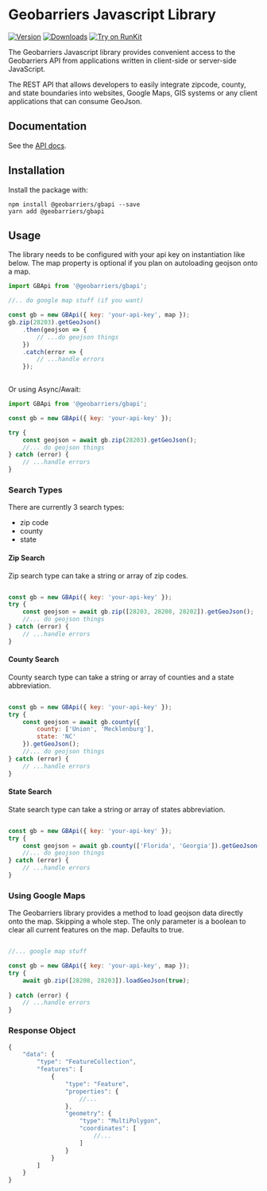 # Geobarriers Javascript Library

[![Version](https://img.shields.io/npm/v/@geobarriers/gbapi.svg?colorB=6AC8F8)](https://www.npmjs.com/package/@geobarriers/gbapi)
[![Downloads](https://img.shields.io/npm/dt/@geobarriers/gbapi.svg?colorB=6AC8F8)](https://www.npmjs.com/package/@geobarriers/gbapi)
[![Try on RunKit](https://img.shields.io/badge/try--it--on--runkit-@geobarriers/gbapi-blue.svg?colorB=6AC8F8)](https://npm.runkit.com/@geobarriers/gbapi)

The Geobarriers Javascript library provides convenient access to the Geobarriers API from
applications written in client-side or server-side JavaScript.

The REST API that allows developers to easily integrate zipcode, county, and state boundaries into websites, Google Maps, GIS systems or any client applications that can consume GeoJson.

## Documentation

See the [API docs](https://www.geobarriers.io/docs).

## Installation

Install the package with:

    npm install @geobarriers/gbapi --save
    yarn add @geobarriers/gbapi

## Usage

The library needs to be configured with your api key on instantiation like below. The map property is optional if you plan on autoloading geojson onto a map.

``` js
import GBApi from '@geobarriers/gbapi';

//.. do google map stuff (if you want)

const gb = new GBApi({ key: 'your-api-key', map });
gb.zip(28203).getGeoJson()
    .then(geojson => {
        // ...do geojson things 
    })
    .catch(error => {
        // ...handle errors
    });
    
```

Or using Async/Await:

``` js
import GBApi from '@geobarriers/gbapi';

const gb = new GBApi({ key: 'your-api-key' });

try {
    const geojson = await gb.zip(28203).getGeoJson();
    //... do geojson things
} catch (error) {
    // ...handle errors
}

```

### Search Types

There are currently 3 search types:
- zip code
- county 
- state

#### Zip Search
Zip search type can take a string or array of zip codes.

``` js

const gb = new GBApi({ key: 'your-api-key' });
try {
    const geojson = await gb.zip([28203, 28208, 28202]).getGeoJson();
    //... do geojson things
} catch (error) {
    // ...handle errors
}

```

#### County Search
County search type can take a string or array of counties and a state abbreviation.
``` js

const gb = new GBApi({ key: 'your-api-key' });
try {
    const geojson = await gb.county({ 
        county: ['Union', 'Mecklenburg'], 
        state: 'NC' 
    }).getGeoJson();
    //... do geojson things
} catch (error) {
    // ...handle errors
}

```

#### State Search
State search type can take a string or array of states abbreviation.

``` js

const gb = new GBApi({ key: 'your-api-key' });
try {
    const geojson = await gb.county(['Florida', 'Georgia']).getGeoJson();
    //... do geojson things
} catch (error) {
    // ...handle errors
}

```

### Using Google Maps
The Geobarriers library provides a method to load geojson data directly onto the map. Skipping a whole step. The only parameter is a boolean to clear all current features on the map. Defaults to true.

``` js

//... google map stuff 

const gb = new GBApi({ key: 'your-api-key', map });
try {
    await gb.zip([28208, 28203]).loadGeoJson(true);
    
} catch (error) {
    // ...handle errors
}

```

### Response Object
```js
{
	"data": {
		"type": "FeatureCollection",
		"features": [
			{
				"type": "Feature",
				"properties": {
					//...
				},
				"geometry": {
					"type": "MultiPolygon",
					"coordinates": [
					    //...
					]
				}
			}
		]
	}
}
```
